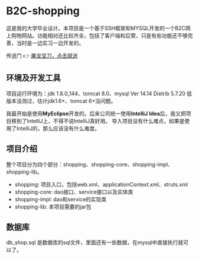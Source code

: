# B2C-shopping

这是我的大学毕业设计。本项目是一个基于SSH框架和MYSQL开发的一个B2C网上购物网站。功能相对还比较齐全，包括了客户端和后管，只是有些功能还不够完善，当时是一边实习一边开发的。

传送门 👉 [屠龙宝刀，点击就送](http://www.miaodou.xin/shopping)

##  环境及开发工具
项目运行环境为：jdk 1.8.0_144、tomcat 8.0、mysql Ver 14.14 Distrib 5.7.20
低版本没测过，估计jdk1.6+、tomcat 6+没问题。

我最开始是使用**MyEclipse**开发的。后来公司统一使用**IntelliJ Idea**后，我又把项目移到了IntelliJ上，不得不说IntelliJ真好用。
导入项目没有什么难点，如果是使用了IntelliJ的，那么应该没有什么难度。

##  项目介绍
整个项目分为四个部分：shopping、shopping-core、shopping-impl、shopping-lib。
*  shopping: 项目入口，包括web.xml、applicationContext.xml、struts.xml
*  shopping-core: dao接口、service接口以及实体类
*  shopping-impl: dao和service的实现类
*  shopping-lib: 本项目需要的jar包

## 数据库

db_shop.sql 是数据库的sql文件，里面还有一些数据，在mysql中直接执行就可以了。
